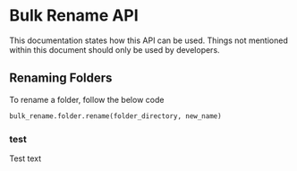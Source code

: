 # Bulk Rename API

This documentation states how this API can be used. Things not mentioned within this document should only be used by developers.

## Renaming Folders

To rename a folder, follow the below code

```py
bulk_rename.folder.rename(folder_directory, new_name)
```

### test

Test text
